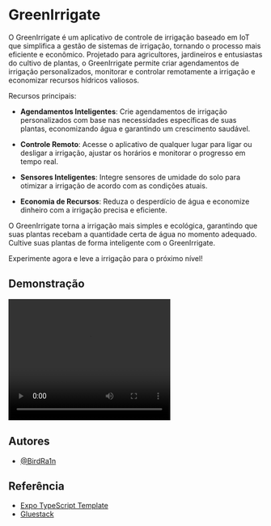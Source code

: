 # GreenIrrigate

O GreenIrrigate é um aplicativo de controle de irrigação baseado em IoT que simplifica a gestão de sistemas de irrigação, tornando o processo mais eficiente e econômico. Projetado para agricultores, jardineiros e entusiastas do cultivo de plantas, o GreenIrrigate permite criar agendamentos de irrigação personalizados, monitorar e controlar remotamente a irrigação e economizar recursos hídricos valiosos.

Recursos principais:

- **Agendamentos Inteligentes**: Crie agendamentos de irrigação personalizados com base nas necessidades específicas de suas plantas, economizando água e garantindo um crescimento saudável.

- **Controle Remoto**: Acesse o aplicativo de qualquer lugar para ligar ou desligar a irrigação, ajustar os horários e monitorar o progresso em tempo real.

- **Sensores Inteligentes**: Integre sensores de umidade do solo para otimizar a irrigação de acordo com as condições atuais.

- **Economia de Recursos**: Reduza o desperdício de água e economize dinheiro com a irrigação precisa e eficiente.

O GreenIrrigate torna a irrigação mais simples e ecológica, garantindo que suas plantas recebam a quantidade certa de água no momento adequado. Cultive suas plantas de forma inteligente com o GreenIrrigate.

Experimente agora e leve a irrigação para o próximo nível!

## Demonstração

<video width="320" height="240" controls>
  <source src="https://link.storjshare.io/s/jwzawe24vkp6w2htlhrp5uvu54ia/projects-data%2FGreenIrrigate%2Fdemonstration%2FGreenIrrigate.mp4?wrap=0" type="video/mp4">
  Seu navegador não suporta a exibição de vídeos.
</video>

## Autores

- [@BirdRa1n](https://www.github.com/BirdRa1n)

## Referência

- [Expo TypeScript Template](https://docs.expo.dev/guides/typescript/)
- [Gluestack](https://gluestack.io/)
